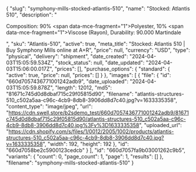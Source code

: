 {
  "slug": "symphony-mills-stocked-atlantis-510",
  "name": "Stocked: Atlantis 510",
  "description": "<p>Composition: 90% <span data-mce-fragment=\"1\">Polyester</span>, 10% <span data-mce-fragment=\"1\">Viscose (Rayon)</span>, Durability: 90.000 Martindale</p>",
  "sku": "Atlantis-510",
  "active": true,
  "meta_title": "Stocked: Atlantis 510 | Buy Symphony Mills online at A+R",
  "price": null,
  "currency": "USD",
  "type": "physical",
  "delivery": "shipment",
  "date_created": "2024-04-03T15:05:59.534Z",
  "stock_status": null,
  "date_updated": "2024-04-03T15:06:00.017Z",
  "prices": [],
  "purchase_options": {
    "standard": {
      "active": true,
      "price": null,
      "prices": []
    }
  },
  "images": [
    {
      "file": {
        "id": "660d7057436771001242adb9",
        "date_uploaded": "2024-04-03T15:05:59.878Z",
        "length": 12012,
        "md5": "81671c745d0d8dbaf715c29f05815d90",
        "filename": "atlantis-structures-510_c502a5aa-c96c-4cb9-8db8-3906dd8d7c40.jpg?v=1633335358",
        "content_type": "image/jpeg",
        "url": "https://cdn.swell.store/b2sdemo_test/660d7057436771001242adb9/81671c745d0d8dbaf715c29f05815d90/atlantis-structures-510_c502a5aa-c96c-4cb9-8db8-3906dd8d7c40.jpg%3Fv%3D1633335358",
        "uploaded_url": "https://cdn.shopify.com/s/files/1/0012/2005/1002/products/atlantis-structures-510_c502a5aa-c96c-4cb9-8db8-3906dd8d7c40.jpg?v=1633335358",
        "width": 192,
        "height": 192
      },
      "id": "660d7058be2c5900123cedcb"
    }
  ],
  "id": "660d7057fa9b03001262c9b5",
  "variants": {
    "count": 0,
    "page_count": 1,
    "page": 1,
    "results": []
  },
  "filename": "symphony-mills-stocked-atlantis-510"
}